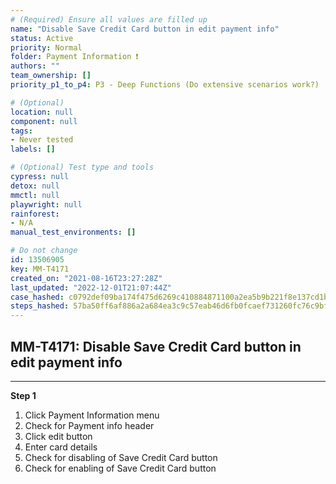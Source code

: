 ```yaml
---
# (Required) Ensure all values are filled up
name: "Disable Save Credit Card button in edit payment info"
status: Active
priority: Normal
folder: Payment Information ❗
authors: ""
team_ownership: []
priority_p1_to_p4: P3 - Deep Functions (Do extensive scenarios work?)

# (Optional)
location: null
component: null
tags: 
- Never tested
labels: []

# (Optional) Test type and tools
cypress: null
detox: null
mmctl: null
playwright: null
rainforest: 
- N/A
manual_test_environments: []

# Do not change
id: 13506905
key: MM-T4171
created_on: "2021-08-16T23:27:28Z"
last_updated: "2022-12-01T21:07:44Z"
case_hashed: c0792def09ba174f475d6269c410884871100a2ea5b9b221f8e137cd1b8015c87894d82b3f3c0db4971ec7bcfb9d5837
steps_hashed: 57ba50ff6af886a2a684ea3c9c57eab46d6fb0fcaef731260fc76c9bfe8562dd6ce7e1aa26d4a07b0dede1ab4bdccbf5
---
```


<!-- (Auto-generated) Based on frontmatter's "key" and "name" -->

## MM-T4171: Disable Save Credit Card button in edit payment info

---

**Step 1**

1. Click Payment Information menu
2. Check for Payment info header
3. Click edit button
4. Enter card details
5. Check for disabling of Save Credit Card button
6. Check for enabling of Save Credit Card button
